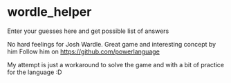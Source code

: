 # wordle_helper

Enter your guesses here and get possible list of answers

No hard feelings for Josh Wardle. Great game and interesting concept by him
Follow him on https://github.com/powerlanguage

My attempt is just a workaround to solve the game and with a bit of practice for the language :D
